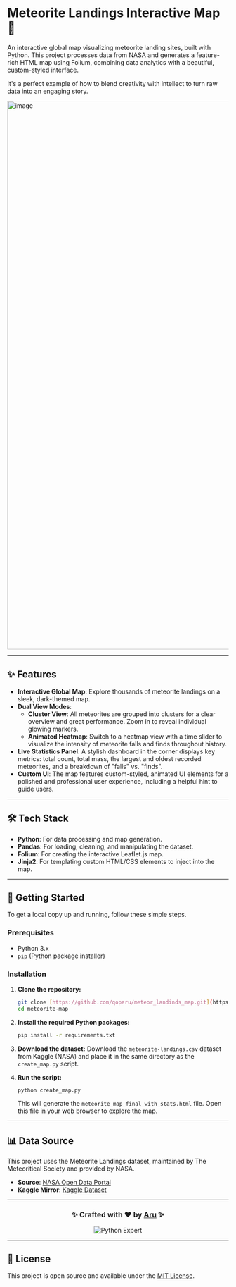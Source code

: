 # Meteorite Landings Interactive Map 🌠

An interactive global map visualizing meteorite landing sites, built with Python. This project processes data from NASA and generates a feature-rich HTML map using Folium, combining data analytics with a beautiful, custom-styled interface.

It's a perfect example of how to blend creativity with intellect to turn raw data into an engaging story.

<img width="2559" height="1245" alt="image" src="https://github.com/user-attachments/assets/19b46dbf-9851-4bf9-a4a7-d7a4deb97bdb" />


---

## ✨ Features

- **Interactive Global Map**: Explore thousands of meteorite landings on a sleek, dark-themed map.
- **Dual View Modes**:
    - **Cluster View**: All meteorites are grouped into clusters for a clear overview and great performance. Zoom in to reveal individual glowing markers.
    - **Animated Heatmap**: Switch to a heatmap view with a time slider to visualize the intensity of meteorite falls and finds throughout history.
- **Live Statistics Panel**: A stylish dashboard in the corner displays key metrics: total count, total mass, the largest and oldest recorded meteorites, and a breakdown of "falls" vs. "finds".
- **Custom UI**: The map features custom-styled, animated UI elements for a polished and professional user experience, including a helpful hint to guide users.

---

## 🛠️ Tech Stack

- **Python**: For data processing and map generation.
- **Pandas**: For loading, cleaning, and manipulating the dataset.
- **Folium**: For creating the interactive Leaflet.js map.
- **Jinja2**: For templating custom HTML/CSS elements to inject into the map.

---

## 🚀 Getting Started

To get a local copy up and running, follow these simple steps.

### Prerequisites

- Python 3.x
- `pip` (Python package installer)

### Installation

1.  **Clone the repository:**
    ```bash
    git clone [https://github.com/qoparu/meteor_landinds_map.git](https://github.com/qoparu/meteor_landinds_map.git)
    cd meteorite-map
    ```

2.  **Install the required Python packages:**
    ```bash
    pip install -r requirements.txt
    ```

3.  **Download the dataset:**
    Download the `meteorite-landings.csv` dataset from Kaggle (NASA) and place it in the same directory as the `create_map.py` script.

4.  **Run the script:**
    ```bash
    python create_map.py
    ```
    This will generate the `meteorite_map_final_with_stats.html` file. Open this file in your web browser to explore the map.

---

## 📊 Data Source

This project uses the Meteorite Landings dataset, maintained by The Meteoritical Society and provided by NASA.

-   **Source**: [NASA Open Data Portal](https://data.nasa.gov/Space-Science/Meteorite-Landings/gh4g-9sfh)
-   **Kaggle Mirror**: [Kaggle Dataset](https://www.kaggle.com/datasets/nasa/meteorite-landings)

---

<div align="center"> <h3>✨ Crafted with ❤️ by <a href="https://github.com/qoparu">Aru</a> ✨</h3> <img src="https://img.shields.io/badge/Java-Expert-important?logo=java" alt="Python Expert"> </div> 

---

## 📄 License

This project is open source and available under the [MIT License](LICENSE).
